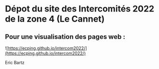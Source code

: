 # Dépot du site des Intercomités 2022 de la zone 4 (Le Cannet)

## Pour une visualisation des pages web :  


![https://ecping.github.io/intercom2022/](https://ecping.github.io/intercom2022/)


Eric Bartz
